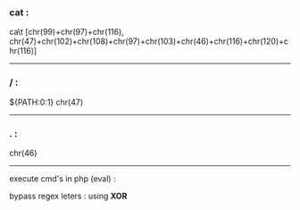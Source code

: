 
### cat : 
ca\t 
[chr(99)+chr(97)+chr(116), chr(47)+chr(102)+chr(108)+chr(97)+chr(103)+chr(46)+chr(116)+chr(120)+chr(116)]

---

### / : 
 ${PATH:0:1}
chr(47)

---
### . : 

chr(46)

---

execute cmd's in php (eval) : 

bypass regex leters : using **XOR**
